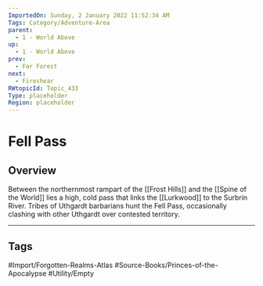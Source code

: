 ```yaml
---
ImportedOn: Sunday, 2 January 2022 11:52:34 AM
Tags: Category/Adventure-Area
parent:
  - 1 - World Above
up:
  - 1 - World Above
prev:
  - Far Forest
next:
  - Fireshear
RWtopicId: Topic_433
Type: placeholder
Region: placeholder
---
```

# Fell Pass
## Overview
Between the northernmost rampart of the [[Frost Hills]] and the [[Spine of the World]] lies a high, cold pass that links the [[Lurkwood]] to the Surbrin River. Tribes of Uthgardt barbarians hunt the Fell Pass, occasionally clashing with other Uthgardt over contested territory.


---
## Tags
#Import/Forgotten-Realms-Atlas #Source-Books/Princes-of-the-Apocalypse #Utility/Empty


